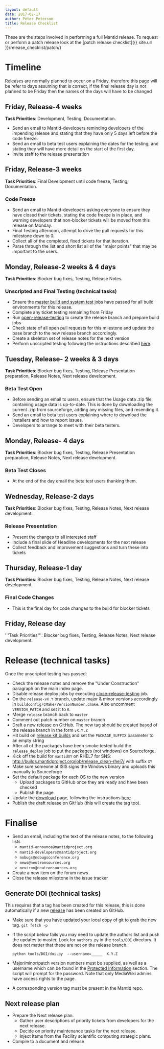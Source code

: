 ```yaml
---
layout: default
date: 2017-02-17
author: Peter Peterson
title: Release Checklist
---
```


These are the steps involved in performing a full Mantid release.  To
request or perform a patch release look at the
[patch release checklist]({{ site.url }}/release_checklist/patch/)

# Timeline

Releases are normally planned to occur on a Friday, therefore this
page will be refer to days assuming that is correct, if the final
release day is not planned to be Friday then the names of the days
will have to be changed

## Friday, Release-4 weeks


**Task Priorities**: Development, Testing, Documentation.

* Send an email to Mantid-developers reminding developers of the
  impending release and stating that they have only 5 days left before
  the code freeze.
* Send an email to beta test users explaining the dates for the
  testing, and stating they will have more detail on the start of the
  first day.
* Invite staff to the release presentation

## Friday, Release-3 weeks

**Task Priorities**: Final Development until code freeze, Testing, Documentation.

### Code Freeze

* Send an email to Mantid-developers asking everyone to ensure they
  have closed their tickets, stating the code freeze is in place, and
  warning developers that non-blocker tickets will be moved from this
  release on Monday.
* Final Testing afternoon, attempt to drive the pull requests for this
  milestone down to 0.
* Collect all of the completed, fixed tickets for that iteration.
* Parse through the list and short list all of the "major points" that
  may be important to the users.

## Monday, Release-2 weeks & 4 days

**Task Priorities**: Blocker bug fixes, Testing, Release Notes.

### Unscripted and Final Testing (technical tasks)

* Ensure the
  [master build and system test](http://builds.mantidproject.org/view/Master%20Builds/)
  jobs have passed for all build environments for this release.
* Complete any ticket testing remaining from Friday
* Run
  [open-release-testing](http://builds.mantidproject.org/view/All/job/open-release-testing/)
  to create the release branch and prepare build jobs
* Check state of all open pull requests for this milestone and update
  the base branch to the new release branch accordingly.
* Create a skeleton set of release notes for the next version
* Perform unscripted testing following the instructions described [here](https://www.mantidproject.org/Unscripted_Manual_Testing).

## Tuesday, Release- 2 weeks & 3 days

**Task Priorities**: Blocker bug fixes, Testing, Release Presentation preparation, Release Notes, Next release development.

### Beta Test Open
* Before sending an email to users, ensure that the Usage data .zip file containing usage data is up-to-date. This is done by downloading the current .zip from sourceforge, adding any missing files, and resending it. 
* Send an email to beta test users explaining where to download the
  installers and how to report issues.
* Developers to arrange to meet with their beta testers.

## Monday, Release- 4 days

**Task Priorities**: Blocker bug fixes, Testing, Release Presentation preparation, Release Notes, Next release development.

### Beta Test Closes

* At the end of the day email the beta test users thanking them.

## Wednesday, Release-2 days

**Task Priorities**: Blocker bug fixes, Testing, Release Notes, Next release development.

### Release Presentation

* Present the changes to all interested staff
* Include a final slide of Headline developments for the next release
* Collect feedback and improvement suggestions and turn these into tickets

## Thursday, Release-1 day

**Task Priorities**: Blocker bug fixes, Testing, Release Notes, Next release development.

### Final Code Changes

* This is the final day for code changes to the build for blocker tickets

## Friday, Release day
'''Task Priorities''': Blocker bug fixes, Testing, Release Notes, Next release development.

# Release (technical tasks)

Once the unscripted testing has passed:

* Check the release notes and remove the "Under Construction" paragraph on the main index page.
* Disable release deploy jobs by executing [close-release-testing](http://builds.mantidproject.org/view/All/job/close-release-testing) job.
* On the `release-vX.Y` branch, update major & minor versions accordingly in `buildconfig/CMake/VersionNumber.cmake`. Also uncomment `VERSION_PATCH` and set it to `0`. 
* Merge `release` branch back to `master`
* Comment out patch number on `master` branch
* Draft a [new release](https://github.com/mantidproject/mantid/releases) on GitHub. The new tag should be created based of the release branch in the form `vX.Y.Z`
* Hit build on [release kit builds](http://builds.mantidproject.org/view/Release%20Pipeline/) and set the `PACKAGE_SUFFIX` parameter to an empty string
* After all of the packages have been smoke tested build the `release_deploy` job to put the packages (not windows) on Sourceforge.
* Kick off the build for `mantidXY` on RHEL7 for SNS: http://builds.mantidproject.org/job/release_clean-rhel7/ with suffix `XY`
* Make sure someone at ISIS signs the Windows binary and uploads this manually to Sourceforge
* Set the default package for each OS to the new version
  * Upload packages to GitHub once they are ready and have been checked
  * Publish the page
* Update the [download](http://download.mantidproject.org) page, following the instructions [here](https://github.com/mantidproject/download.mantidproject.org)
* Publish the draft release on GitHub (this will create the tag too).

# Finalise

* Send an email, including the text of the release notes, to the following lists
  * `mantid-announce@mantidproject.org`
  * `mantid-developers@mantidproject.org`
  * `nobugs@nobugsconference.org`
  * `news@neutronsources.org`
  * `neutron@neutronsources.org`
* Create a new item on the forum news
* Close the release milestone in the issue tracker

## Generate DOI (technical tasks)

This requires that a tag has been created for this release, this is done automatically if a new [release](https://github.com/mantidproject/mantid/releases) has been created on GitHub.

* Make sure that you have updated your local copy of git to grab the new tag. `git fetch -p`
* If the script below fails you may need to update the authors list  and push the updates to master. Look for `authors.py` in the `tools/DOI` directory. It does not matter that these are not on the release branch.

  `python tools/DOI/doi.py  --username=_____  X.Y.Z`

* Major/minor/patch version numbers must be supplied, as well as a username which can be found in the [Protected Information](http://www.mantidproject.org/Protected_Information) section. The script will prompt for the password. Note that only MediaWiki admins have access rights to the page.
* A corresponding version tag must be present in the Mantid repo.

## Next release plan

* Prepare the Next release plan.
  * Gather user descriptions of priority tickets from developers for the next release.
  * Decide on priority maintenance tasks for the next release.
  * Inject Items from the Facility scientific computing strategic plans.
* Compile to a document and release
